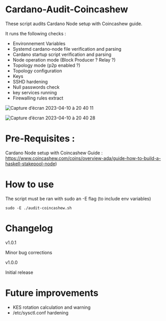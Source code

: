 # Cardano-Audit-Coincashew

These script audits Cardano Node setup with Coincashew guide.

It runs the following checks :

- Environnement Variables
- Systemd cardano-node file verification and parsing
- Cardano startup script verification and parsing
- Node operation mode (Block Producer ? Relay ?)
- Topology mode (p2p enabled ?)
- Topology configuration
- Keys
- SSHD hardening
- Null passwords check
- key services running
- Firewalling rules extract

![Capture d’écran 2023-04-10 à 20 40 11](https://user-images.githubusercontent.com/113426048/231139235-a2969e14-1e80-4f16-936c-92b7afeb339e.png)

![Capture d’écran 2023-04-10 à 20 40 28](https://user-images.githubusercontent.com/113426048/231139600-d589fc66-64f7-4ca2-b72b-f9c238accf2f.png)

# Pre-Requisites :

Cardano Node setup with Coincashew Guide : https://www.coincashew.com/coins/overview-ada/guide-how-to-build-a-haskell-stakepool-node)

# How to use

The script must be ran with sudo an -E flag (to include env variables)

```shell
sudo -E ./audit-coincashew.sh
```

# Changelog

v1.0.1

Minor bug corrections

v1.0.0

Initial release

# Future improvements

- KES rotation calculation and warning
- /etc/sysctl.conf hardening

